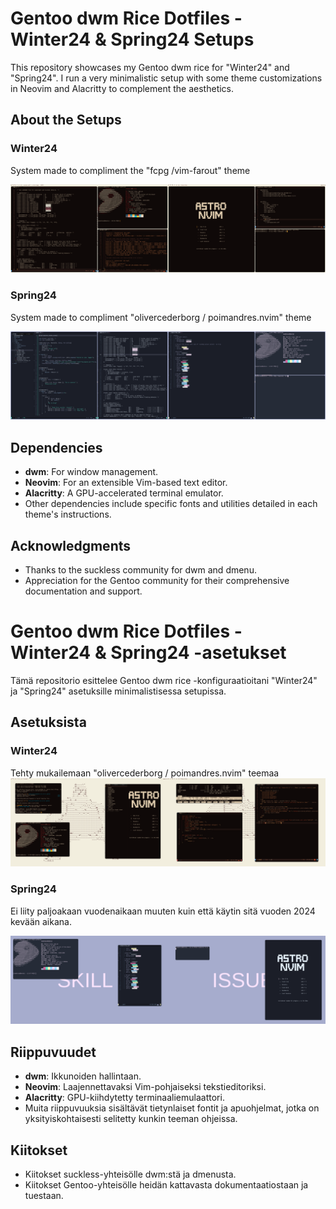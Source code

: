 # Gentoo dwm Rice Dotfiles - Winter24 & Spring24 Setups

This repository showcases my Gentoo dwm rice for "Winter24" and "Spring24". I run a very minimalistic setup with some theme customizations in Neovim and Alacritty to complement the aesthetics.

## About the Setups

### Winter24
System made to compliment the  "fcpg /vim-farout" theme

![Winter24 Screenshot](winter24/2024-01-09_19-22.png)

### Spring24
System made to compliment "olivercederborg / poimandres.nvim" theme

![Spring24 Screenshot](spring24/2024-04-11_12-10.png)

## Dependencies

- **dwm**: For window management.
- **Neovim**: For an extensible Vim-based text editor.
- **Alacritty**: A GPU-accelerated terminal emulator.
- Other dependencies include specific fonts and utilities detailed in each theme's instructions.


## Acknowledgments

- Thanks to the suckless community for dwm and dmenu.
- Appreciation for the Gentoo community for their comprehensive documentation and support.

# Gentoo dwm Rice Dotfiles - Winter24 & Spring24 -asetukset

Tämä repositorio esittelee Gentoo dwm rice -konfiguraatioitani "Winter24" ja "Spring24" asetuksille minimalistisessa setupissa. 

## Asetuksista

### Winter24
Tehty mukailemaan "olivercederborg / poimandres.nvim" teemaa
![Winter24 Screenshot](winter24/2024-01-09_11-32.png)

### Spring24
Ei liity paljoakaan vuodenaikaan muuten kuin että käytin sitä vuoden 2024 kevään aikana.

![Spring24 Screenshot](spring24/2024-04-11_12-14.png)

## Riippuvuudet

- **dwm**: Ikkunoiden hallintaan.
- **Neovim**: Laajennettavaksi Vim-pohjaiseksi tekstieditoriksi.
- **Alacritty**: GPU-kiihdytetty terminaaliemulaattori.
- Muita riippuvuuksia sisältävät tietynlaiset fontit ja apuohjelmat, jotka on yksityiskohtaisesti selitetty kunkin teeman ohjeissa.

## Kiitokset

- Kiitokset suckless-yhteisölle dwm:stä ja dmenusta.
- Kiitokset Gentoo-yhteisölle heidän kattavasta dokumentaatiostaan ja tuestaan.

